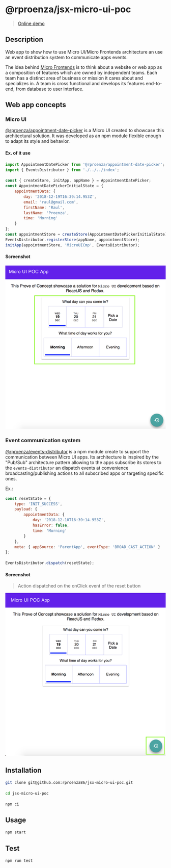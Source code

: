 # @rproenza/jsx-micro-ui-poc

> [Online demo](https://micro-ui-system.firebaseapp.com/)

## Description

Web app to show how to use Micro UI/Micro Frontends architecture an use an event distribution system to communicate apps events.

The idea behind [Micro Frontends](https://micro-frontends.org/) is to think about a website or web app as a composition of features which are owned by independent teams. Each team has a distinct area of business or mission it cares about and specializes in. A team is cross functional and develops its features end-to-end, from database to user interface.

## Web app concepts

### Micro UI

[@rproenza/appointment-date-picker](https://github.com/rproenza86/appointment-date-picker) is a Micro UI created to showcase this architectural solution. It was developed as an npm module flexible enough to adapt its style and behavior.

#### Ex. of it use

```javascript
import AppointmentDatePicker from '@rproenza/appointment-date-picker';
import { EventsDistributor } from './../../index';

const { createStore, initApp, appName } = AppointmentDatePicker;
const AppointmentDatePickerInitialState = {
    appointmentData: {
        day: '2018-12-19T16:39:14.953Z',
        email: 'raul@gmail.com',
        firstName: 'Raul',
        lastName: 'Proenza',
        time: 'Morning'
    }
};
const appointmentStore = createStore(AppointmentDatePickerInitialState);
EventsDistributor.registerStore(appName, appointmentStore);
initApp(appointmentStore, 'MicroUICmp', EventsDistributor);
```

#### Screenshot
![image](docs/MicroUI_app.png)

### Event communication system

[@rproenza/events-distributor](https://github.com/rproenza86/events-distributor) is a npm module create to support the communication between Micro UI apps. Its architecture is inspired by the "Pub/Sub" architecture pattern allowing to the apps subscribe its stores to the `events-distributor` an dispatch events at convenience broadcasting/publishing actions to all subscribed apps or targeting specific ones.

Ex.:

```javascript
const resetState = {
    type: 'INIT_SUCCESS',
    payload: {
        appointmentData: {
            day: '2018-12-10T16:39:14.953Z',
            hasError: false,
            time: 'Morning'
        }
    },
    meta: { appSource: 'ParentApp', eventType: 'BROAD_CAST_ACTION' }
};

EventsDistributor.dispatch(resetState);
```

#### Screenshot

> Action dispatched on the onClick event of the reset button

![image](docs/Reset_button.png)

## Installation

```sh
git clone git@github.com:rproenza86/jsx-micro-ui-poc.git

cd jsx-micro-ui-poc

npm ci
```

## Usage

```sh
npm start
```

## Test

```sh
npm run test
```
